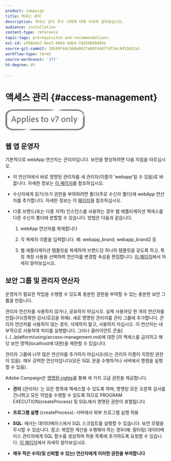 ```yaml
---
product: campaign
title: 액세스 관리
description: 액세스 관리 우수 사례에 대해 자세히 알아보십시오.
audience: installation
content-type: reference
topic-tags: prerequisites-and-recommendations-
exl-id: af88e4e7-0ee3-48b4-9db4-7dd390d9d46a
source-git-commit: 20509f44c5b8e0827a09f44dffdf2ec9d11652a1
workflow-type: tm+mt
source-wordcount: '377'
ht-degree: 8%

---
```


# 액세스 관리 {#access-management}

![](../../assets/v7-only.svg)

## 웹 앱 운영자

기본적으로 webApp 연산자는 관리자입니다. 보안을 향상하려면 다음 지침을 따르십시오.

* 이 연산자에서 바로 명명된 관리자를 새 관리자(이름이 &#39;webapp&#39;일 수 있음)로 바꿉니다. 자세한 정보는 [이 페이지](../../platform/using/access-management.md)를 참조하십시오.

* 수신자에게 읽기/쓰기 권한을 부여하려면 폴더(주로 수신자 폴더)에 webApp 연산자를 추가합니다. 자세한 정보는 이 [페이지](../../platform/using/access-management.md)를 참조하십시오.

* 다중 브랜드(또는 다중 지역) 인스턴스를 사용하는 경우 웹 애플리케이션 액세스를 다른 수신자 폴더에 분할할 수 있습니다. 방법은 다음과 같습니다.

   1. webApp 연산자를 복제합니다

   1. 각 복제의 이름을 입력합니다. 예: webapp_brand, webapp_brand2 등

   1. 웹 애플리케이션 템플릿을 복제하여 브랜드당 하나의 템플릿을 갖도록 하고, 특정 계정 사용을 선택하여 연산자를 변경할 속성을 편집합니다.  [이 페이지](../../web/using/defining-web-forms-properties.md)에서 자세히 알아보십시오.

## 보안 그룹 및 관리자 연산자

운영자가 필요한 작업을 수행할 수 있도록 충분한 권한을 부여할 수 있는 충분한 보안 그룹을 만듭니다.

관리자 연산자를 사용하지 않거나, 공유하지 마십시오. 실제 사용자당 한 개의 연산자를 만듭니다(정확한 감사/로깅을 위해). 새로 명명된 관리자를 관리 그룹에 추가합니다. 관리자 연산자를 사용하지 않는 경우, 삭제하지 말고, 사용하지 마십시오. 이 연산자는 내부적으로 사용하여 처리를 실행합니다. 그러나 클라이언트 콘솔](../../platform/using/access-management.md)에 대한 [의 액세스를 금지하고 해당 보안 영역(localhost에 대한)을 제한할 수 있습니다.

관리자 그룹에 너무 많은 연산자를 추가하지 마십시오(또는 관리자 이름이 지정된 권한이 있음). 매우 강력한 연산자입니다(모든 SQL 문을 수행하거나 서버에서 명령을 실행할 수 있음).

Adobe Campaign은 [명명된 rights](../../platform/using/access-management.md#named-rights)를 통해 세 가지 고급 권한을 제공합니다.

* **관리** (관리자): 는 모든 항목에 액세스할 수 있도록 하며, 명명된 모든 오른쪽 검사를 건너뛰고 모든 작업을 수행할 수 있도록 하므로 PROGRAM EXECUTION(createProcess) 및 SQL에서 명명된 권한이 포함됩니다

* **프로그램 실행** (createProcess): 서버에서 외부 프로그램 실행 허용

* **SQL**: 에서는 데이터베이스에서 SQL 스크립트를 실행할 수 있습니다. 보안 모델을 무시할 수 있습니다. 참고: 복잡한 계산을 수행해야 하는 경우(예: 필터링) 데이터베이스 관리자에게 SQL 함수를 생성하여 허용 목록에 추가하도록 요청할 수 있습니다. [이 페이지](../../installation/using/scripting-coding-guidelines.md)에서 자세히 알아보십시오.

* **매우 적은 수의(및 신뢰할 수 있는) 연산자에게 이러한 권한을 부여합니다**
